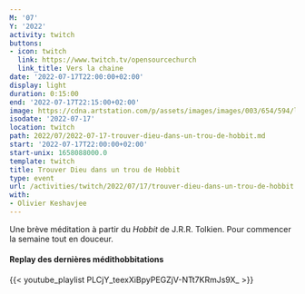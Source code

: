 ```yaml
---
M: '07'
Y: '2022'
activity: twitch
buttons:
- icon: twitch
  link: https://www.twitch.tv/opensourcechurch
  link_title: Vers la chaine
date: '2022-07-17T22:00:00+02:00'
display: light
duration: 0:15:00
end: '2022-07-17T22:15:00+02:00'
image: https://cdna.artstation.com/p/assets/images/images/003/654/594/large/sam-robberechts-finalrender1.jpg
isodate: '2022-07-17'
location: twitch
path: 2022/07/2022-07-17-trouver-dieu-dans-un-trou-de-hobbit.md
start: '2022-07-17T22:00:00+02:00'
start-unix: 1658088000.0
template: twitch
title: Trouver Dieu dans un trou de Hobbit
type: event
url: /activities/twitch/2022/07/17/trouver-dieu-dans-un-trou-de-hobbit
with:
- Olivier Keshavjee
---
```

Une brève méditation à partir du *Hobbit* de J.R.R. Tolkien. Pour commencer la semaine tout en douceur.



#### Replay des dernières médithobbitations

{{< youtube_playlist PLCjY_teexXiBpyPEGZjV-NTt7KRmJs9X_ >}}